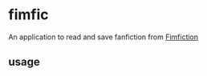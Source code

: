 # fimfic

An application to read and save fanfiction from [Fimfiction](https://www.fimfiction.net/)

## usage


